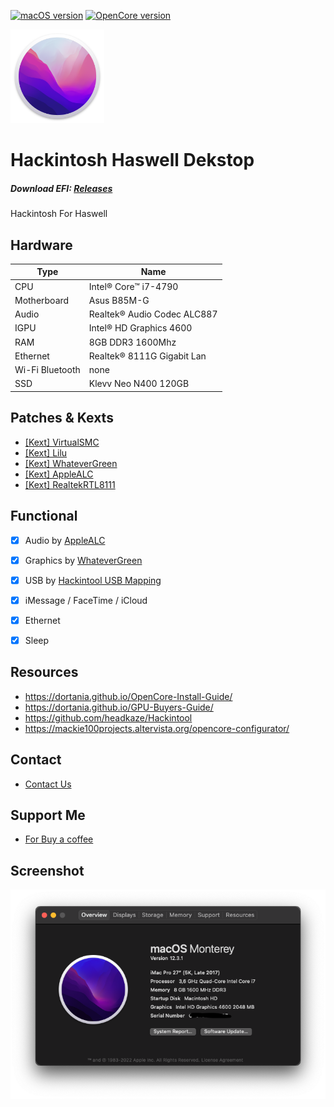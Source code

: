 
[![macOS version](https://img.shields.io/static/v1?label=MacOS-Monterey&message=12.3.1&color=blueviolet)](https://www.apple.com/id/macos/monterey-preview/) 
[![OpenCore version](https://img.shields.io/badge/OpenCore-0.8.0-informational.svg)](https://github.com/acidanthera/OpenCorePkg) 

<img src="Pics/Monterey.png" width="150"/>

# Hackintosh Haswell Dekstop
##### Download EFI: [Releases](https://github.com/GebangKiidiw/EFI-Ryzentosh/releases)

Hackintosh For Haswell

## Hardware

| Type                 | Name                              |
|----------------------|-----------------------------------|
| CPU                  | Intel® Core™ i7-4790              |
| Motherboard          | Asus B85M-G                       |
| Audio                | Realtek® Audio Codec ALC887       |
| IGPU                 | Intel® HD Graphics 4600           |
| RAM                  | 8GB DDR3 1600Mhz                  |  
| Ethernet             | Realtek® 8111G Gigabit Lan        |
| Wi-Fi Bluetooth      | none                              |
| SSD                  | Klevv Neo N400 120GB              |

## Patches & Kexts
 - [[Kext] VirtualSMC](https://github.com/acidanthera/VirtualSMC)
 - [[Kext] Lilu](https://github.com/acidanthera/Lilu)
 - [[Kext] WhateverGreen](https://github.com/acidanthera/WhateverGreen)
 - [[Kext] AppleALC](https://github.com/acidanthera/AppleALC/)
 - [[Kext] RealtekRTL8111](https://github.com/Mieze/RTL8111_driver_for_OS_X/releases)

## Functional

- [x] Audio by [AppleALC](https://github.com/acidanthera/AppleALC/releases/)
- [x] Graphics by [WhateverGreen](https://github.com/acidanthera/WhateverGreen)
- [x] USB by [Hackintool USB Mapping](https://github.com/headkaze/Hackintool)
- [x] iMessage / FaceTime / iCloud
- [x] Ethernet
- [x] Sleep

 
## Resources
- https://dortania.github.io/OpenCore-Install-Guide/
- https://dortania.github.io/GPU-Buyers-Guide/
- https://github.com/headkaze/Hackintool
- https://mackie100projects.altervista.org/opencore-configurator/

## Contact
 - [Contact Us](https://t.me/naufaliosk)

## Support Me
 - [For Buy a coffee](https://saweria.co/Naufaal)



## Screenshot
<img src="Pics/About This Mac.png" width="1000"/>


